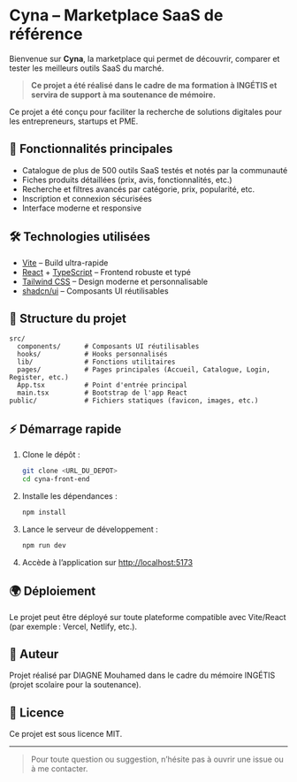 # Cyna – Marketplace SaaS de référence

Bienvenue sur **Cyna**, la marketplace qui permet de découvrir, comparer et tester les meilleurs outils SaaS du marché.  
> **Ce projet a été réalisé dans le cadre de ma formation à INGÉTIS et servira de support à ma soutenance de mémoire.**

Ce projet a été conçu pour faciliter la recherche de solutions digitales pour les entrepreneurs, startups et PME.

## 🚀 Fonctionnalités principales

- Catalogue de plus de 500 outils SaaS testés et notés par la communauté
- Fiches produits détaillées (prix, avis, fonctionnalités, etc.)
- Recherche et filtres avancés par catégorie, prix, popularité, etc.
- Inscription et connexion sécurisées
- Interface moderne et responsive

## 🛠️ Technologies utilisées

- [Vite](https://vitejs.dev/) – Build ultra-rapide
- [React](https://react.dev/) + [TypeScript](https://www.typescriptlang.org/) – Frontend robuste et typé
- [Tailwind CSS](https://tailwindcss.com/) – Design moderne et personnalisable
- [shadcn/ui](https://ui.shadcn.com/) – Composants UI réutilisables

## 📁 Structure du projet

```
src/
  components/      # Composants UI réutilisables
  hooks/           # Hooks personnalisés
  lib/             # Fonctions utilitaires
  pages/           # Pages principales (Accueil, Catalogue, Login, Register, etc.)
  App.tsx          # Point d'entrée principal
  main.tsx         # Bootstrap de l'app React
public/            # Fichiers statiques (favicon, images, etc.)
```

## ⚡ Démarrage rapide

1. Clone le dépôt :
   ```sh
   git clone <URL_DU_DEPOT>
   cd cyna-front-end
   ```
2. Installe les dépendances :
   ```sh
   npm install
   ```
3. Lance le serveur de développement :
   ```sh
   npm run dev
   ```
4. Accède à l’application sur [http://localhost:5173](http://localhost:5173)

## 🌍 Déploiement

Le projet peut être déployé sur toute plateforme compatible avec Vite/React (par exemple : Vercel, Netlify, etc.).

## 👤 Auteur

Projet réalisé par DIAGNE Mouhamed dans le cadre du mémoire INGÉTIS (projet scolaire pour la soutenance).

## 📄 Licence

Ce projet est sous licence MIT.

---

> Pour toute question ou suggestion, n’hésite pas à ouvrir une issue ou à me contacter.
